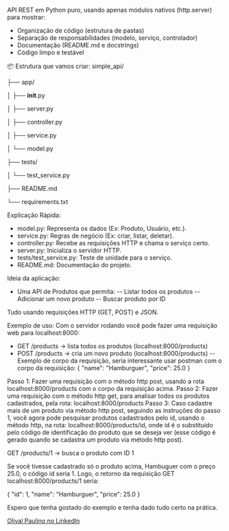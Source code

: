 API REST em Python puro, usando apenas módulos nativos (http.server) para mostrar:
- Organização de código (estrutura de pastas)
- Separação de responsabilidades (modelo, serviço, controlador)
- Documentação (README.md e docstrings)
- Código limpo e testável

📦 Estrutura que vamos criar:
simple_api/

├── app/

│   ├── __init__.py

│   ├── server.py

│   ├── controller.py

│   ├── service.py

│   └── model.py

├── tests/

│   └── test_service.py

├── README.md

└── requirements.txt

Explicação Rápida:
- model.py: Representa os dados (Ex: Produto, Usuário, etc.).
- service.py: Regras de negócio (Ex: criar, listar, deletar).
- controller.py: Recebe as requisições HTTP e chama o serviço certo.
- server.py: Inicializa o servidor HTTP.
- tests/test_service.py: Teste de unidade para o serviço.
- README.md: Documentação do projeto.

Ideia da aplicação:
- Uma API de Produtos que permita:
-- Listar todos os produtos
-- Adicionar um novo produto
-- Buscar produto por ID

Tudo usando requisições HTTP (GET, POST) e JSON.

Exemplo de uso:
Com o servidor rodando você pode fazer uma requisição web para localhost:8000:
- GET /products → lista todos os produtos (localhost:8000/products)
- POST /products → cria um novo produto (localhost:8000/products)
-- Exemplo de corpo da requisição, seria interessante usar postman com o corpo da requisição:
{
  "name": "Hamburguer",
  "price": 25.0
}

Passo 1: Fazer uma requisição com o método http post, usando a rota localhost:8000/products com o corpo da requisição acima.
Passo 2: Fazer uma requisição com o método http get, para analisar todos os produtos cadastrados, pela rota: localhost:8000/products
Passo 3: Caso cadastre mais de um produto via método http post, seguindo as instruções do passo 1, você agora pode pesquisar produtos cadastrados pelo id, usando o método http, na rota: localhost:8000/products/id, onde id é o substituido pelo código de identificação do produto que se deseja ver (esse código é gerado quando se cadastra um produto via método http post).

GET /products/1 → busca o produto com ID 1

Se você tivesse cadastrado só o produto acima, Hambuguer com o preço 25.0, o código id seria 1. Logo, o retorno da requisição GET localhost:8000/products/1 seria:

{
    "id": 1,
    "name": "Hamburguer",
    "price": 25.0
}

Espero que tenha gostado do exemplo e tenha dado tudo certo na prática.

[Olival Paulino no LinkedIn](https://www.linkedin.com/in/olivalpaulino/)
